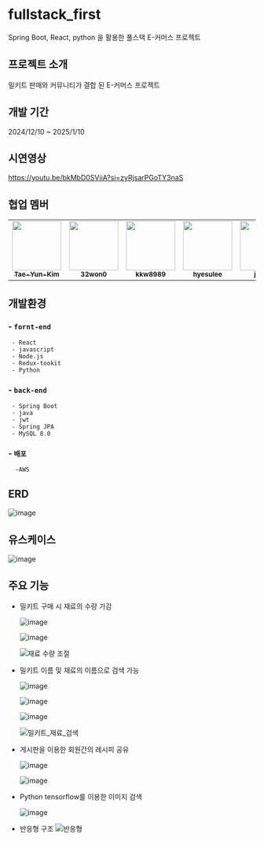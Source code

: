 # fullstack_first
Spring Boot, React, python 을 활용한 풀스택 E-커머스 프로젝트

## 프로젝트 소개
밀키트 판매와 커뮤니티가 결합 된 E-커머스 프로젝트

## 개발 기간
2024/12/10 ~ 2025/1/10

## 시연영상
  https://youtu.be/bkMbD0SViiA?si=zyRjsarPGoTY3naS

## 협업 멤버
<table>
  <tr>
    <td align="center"><a href="https://github.com/Tae-Yun-Kim"><img src="https://avatars.githubusercontent.com/Tae-Yun-Kim" width="100px;" alt=""/><br /><sub><b>Tae-Yun-Kim</b></sub></a></td>
    <td align="center"><a href="https://github.com/32won0"><img src="https://avatars.githubusercontent.com/32won0" width="100px;" alt=""/><br /><sub><b>32won0</b></sub></a></td>
    <td align="center"><a href="https://github.com/kkw8989"><img src="https://avatars.githubusercontent.com/kkw8989" width="100px;" alt=""/><br /><sub><b>kkw8989</b></sub></a></td>
    <td align="center"><a href="https://github.com/hyesulee"><img src="https://avatars.githubusercontent.com/hyesulee" width="100px;" alt=""/><br /><sub><b>hyesulee</b></sub></a></td>
    <td align="center"><a href="https://github.com/jsLeeR"><img src="https://avatars.githubusercontent.com/jsLeeR" width="100px;" alt=""/><br /><sub><b>jsLeeR</b></sub></a></td>
  </tr>
</table>

## 개발환경
###  - `fornt-end`
     - React
     - javascript
     - Node.js
     - Redux-tookit
     - Python
### - `back-end`
     - Spring Boot
     - java
     - jwt
     - Spring JPA
     - MySQL 8.0
### - `배포`
      -AWS

## ERD

  ![image](https://github.com/user-attachments/assets/83f69f77-50bc-44b1-89bd-2bce9c3611a5)

## 유스케이스

  ![image](https://github.com/user-attachments/assets/aa3018f7-2b82-4846-a6f2-10237357273f)


## 주요 기능

* 밀키트 구매 시 재료의 수량 가감
  
  ![image](https://github.com/user-attachments/assets/9224ced4-3f99-469d-a014-7515d43823b4)

  ![image](https://github.com/user-attachments/assets/b950fe1e-de91-4b15-aaa3-e2aeea0be55e)

  ![재료 수량 조절](https://github.com/user-attachments/assets/5c1cb910-f11e-404b-b91d-50dd9d2ab47a)


* 밀키트 이름 및 재료의 이름으로 검색 가능
  
  ![image](https://github.com/user-attachments/assets/f0b6f9bd-5b52-4bb3-9738-453730a026f9)

  ![image](https://github.com/user-attachments/assets/9d1451fc-5ac6-4bb6-afc9-ebf3afc291ab)
  
  ![image](https://github.com/user-attachments/assets/4a918fc6-23d2-4b41-aa5f-59828fb6e6cd)

  ![밀키트_재료_검색](https://github.com/user-attachments/assets/03f9fc66-e129-4509-bfbe-5120965393fe)

* 게시판을 이용한 회원간의 레시피 공유
  
  ![image](https://github.com/user-attachments/assets/10075330-4300-46c5-b516-a3a648dfa7c1)

  ![image](https://github.com/user-attachments/assets/3878e1c3-078d-4378-bbfb-7a87e0326b58)

* Python tensorflow를 이용한 이미지 검색
  
  ![image](https://github.com/user-attachments/assets/25a2242a-a75e-4626-bae7-3bf4be4ecff3)

* 반응형 구조
  ![반응형](https://github.com/user-attachments/assets/d979ab23-8e80-409e-8c6d-598e39a00e29)




